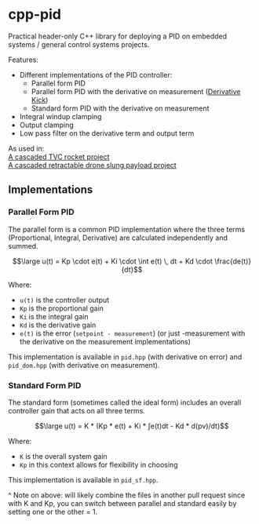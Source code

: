 # cpp-pid

Practical header-only C++ library for deploying a PID on embedded systems / general control systems projects.

Features:
* Different implementations of the PID controller:
  * Parallel form PID
  * Parallel form PID with the derivative on measurement ([Derivative Kick](http://brettbeauregard.com/blog/2011/04/improving-the-beginners-pid-derivative-kick/))
  * Standard form PID with the derivative on measurement
* Integral windup clamping
* Output clamping
* Low pass filter on the derivative term and output term

As used in: \
[A cascaded TVC rocket project](https://github.com/CAPTR-Project/CAPTR-V1-AVI) \
[A cascaded retractable drone slung payload project](https://github.com/UTAT-UAS/ARCHIVE_hardware_integration/tree/main/packages/ros-payload-control)


## Implementations

### Parallel Form PID
The parallel form is a common PID implementation where the three terms (Proportional, Integral, Derivative) are calculated independently and summed.

<p align="center">
$$\large u(t) = Kp \cdot e(t) + Ki \cdot \int e(t) \, dt + Kd \cdot \frac{de(t)}{dt}$$
</p>

Where:
* `u(t)` is the controller output
* `Kp` is the proportional gain
* `Ki` is the integral gain
* `Kd` is the derivative gain
* `e(t)` is the error (`setpoint - measurement`) (or just -measurement with the derivative on the measurement implementations)

This implementation is available in `pid.hpp` (with derivative on error) and `pid_dom.hpp` (with derivative on measurement).

### Standard Form PID
The standard form (sometimes called the ideal form) includes an overall controller gain that acts on all three terms.

<p align="center">
$$\large u(t) = K * (Kp * e(t) + Ki * ∫e(t)dt - Kd * d(pv)/dt)$$
</p>

Where:
* `K` is the overall system gain
* `Kp` in this context allows for flexibility in choosing

This implementation is available in `pid_sf.hpp`.

^ Note on above: will likely combine the files in another pull request since with K and Kp, you can switch between parallel and standard easily by setting one or the other = 1.
